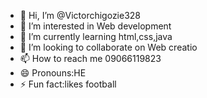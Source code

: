 - 👋 Hi, I’m @Victorchigozie328
- 👀 I’m interested in Web development
- 🌱 I’m currently learning html,css,java
- 💞️ I’m looking to collaborate on Web creatio
- 📫 How to reach me 09066119823
- 😄 Pronouns:HE
- ⚡ Fun fact:likes football

<!---
Victorchigozie328/Victorchigozie328 is a ✨ special ✨ repository because its `README.md` (this file) appears on your GitHub profile.
You can click the Preview link to take a look at your changes.
--->
